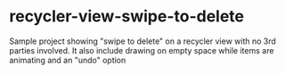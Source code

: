 # recycler-view-swipe-to-delete
Sample project showing "swipe to delete" on a recycler view with no 3rd parties involved. It also include drawing on empty space while items are animating and an "undo" option
